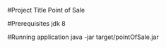 #Project Title
Point of Sale

#Prerequisites
jdk 8

#Running application
java -jar target/pointOfSale.jar  
